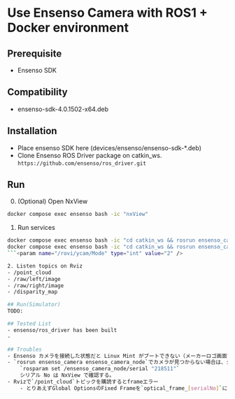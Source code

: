# Use Ensenso Camera with ROS1 + Docker environment

## Prerequisite
- Ensenso SDK

## Compatibility
- ensenso-sdk-4.0.1502-x64.deb

## Installation
- Place ensenso SDK here (devices/ensenso/ensenso-sdk-*.deb)
- Clone Ensenso ROS Driver package on catkin_ws. `https://github.com/ensenso/ros_driver.git`

## Run
0. (Optional) Open NxView
```sh
docker compose exec ensenso bash -ic "nxView"
```

1. Run services
```sh
docker compose exec ensenso bash -ic "cd catkin_ws && rosrun ensenso_camera ensenso_camera_node"
docker compose exec ensenso bash -ic "cd catkin_ws && rosrun ensenso_camera request_data"
```<param name="/rovi/ycam/Mode" type="int" value="2" />

2. Listen topics on Rviz
- /point_cloud
- /raw/left/image
- /raw/right/image
- /disparity_map

## Run(Simulator)
TODO:

## Tested List
- ensenso/ros_driver has been built
- 

## Troubles
- Ensenso カメラを接続した状態だと Linux Mint がブートできない（メーカーロゴ画面で停止する）
- `rosrun ensenso_camera ensenso_camera_node`でカメラが見つからない場合は、シリアル番号を手動設定してから実行する。
    `rosparam set /ensenso_camera_node/serial "218511"`
    シリアル No は NxView で確認する。
- Rvizで`/point_cloud`トピックを購読するとframeエラー
    - とりあえずGlobal OptionsのFixed Frameを`optical_frame_[serialNo]`に設定すると見れる
